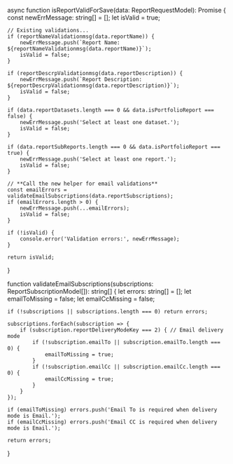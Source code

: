 
async function isReportValidForSave(data: ReportRequestModel): Promise<boolean> {
    const newErrMessage: string[] = [];
    let isValid = true;

    // Existing validations...
    if (reportNameValidationmsg(data.reportName)) {
        newErrMessage.push(`Report Name: ${reportNameValidationmsg(data.reportName)}`);
        isValid = false;
    }

    if (reportDescrpValidationmsg(data.reportDescription)) {
        newErrMessage.push(`Report Description: ${reportDescrpValidationmsg(data.reportDescription)}`);
        isValid = false;
    }

    if (data.reportDatasets.length === 0 && data.isPortfolioReport === false) {
        newErrMessage.push('Select at least one dataset.');
        isValid = false;
    }

    if (data.reportSubReports.length === 0 && data.isPortfolioReport === true) {
        newErrMessage.push('Select at least one report.');
        isValid = false;
    }

    // **Call the new helper for email validations**
    const emailErrors = validateEmailSubscriptions(data.reportSubscriptions);
    if (emailErrors.length > 0) {
        newErrMessage.push(...emailErrors);
        isValid = false;
    }

    if (!isValid) {
        console.error('Validation errors:', newErrMessage);
    }

    return isValid;
}






function validateEmailSubscriptions(subscriptions: ReportSubscriptionModel[]): string[] {
    let errors: string[] = [];
    let emailToMissing = false;
    let emailCcMissing = false;

    if (!subscriptions || subscriptions.length === 0) return errors;

    subscriptions.forEach(subscription => {
        if (subscription.reportDeliveryModeKey === 2) { // Email delivery mode
            if (!subscription.emailTo || subscription.emailTo.length === 0) {
                emailToMissing = true;
            }
            if (!subscription.emailCc || subscription.emailCc.length === 0) {
                emailCcMissing = true;
            }
        }
    });

    if (emailToMissing) errors.push('Email To is required when delivery mode is Email.');
    if (emailCcMissing) errors.push('Email CC is required when delivery mode is Email.');

    return errors;
}